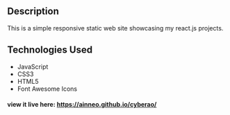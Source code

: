 ## Description
This is a simple responsive static web site showcasing my react.js projects.

## Technologies Used
* JavaScript
* CSS3
* HTML5
* Font Awesome Icons

#### view it live here: https://ainneo.github.io/cyberao/


